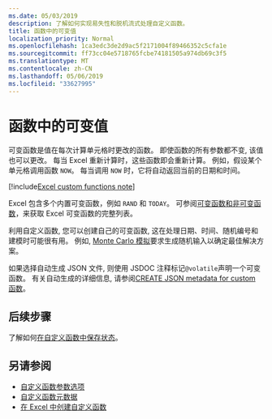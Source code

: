 ```yaml
---
ms.date: 05/03/2019
description: 了解如何实现易失性和脱机流式处理自定义函数。
title: 函数中的可变值
localization_priority: Normal
ms.openlocfilehash: 1ca3edc3de2d9ac5f2171004f89466352c5cfa1e
ms.sourcegitcommit: ff73cc04e5718765fcbe74181505a974db69c3f5
ms.translationtype: MT
ms.contentlocale: zh-CN
ms.lasthandoff: 05/06/2019
ms.locfileid: "33627995"
---
```

# <a name="volatile-values-in-functions"></a>函数中的可变值

可变函数是值在每次计算单元格时更改的函数。 即使函数的所有参数都不变, 该值也可以更改。 每当 Excel 重新计算时，这些函数即会重新计算。 例如，假设某个单元格调用函数 `NOW`。 每当调用 `NOW` 时，它将自动返回当前的日期和时间。

[!include[Excel custom functions note](../includes/excel-custom-functions-note.md)]

Excel 包含多个内置可变函数，例如 `RAND` 和 `TODAY`。 可参阅[可变函数和非可变函数](/office/client-developer/excel/excel-recalculation#volatile-and-non-volatile-functions)，来获取 Excel 可变函数的完整列表。

利用自定义函数, 您可以创建自己的可变函数, 这在处理日期、时间、随机编号和建模时可能很有用。 例如, [Monte Carlo 模拟](https://en.wikipedia.org/wiki/Monte_Carlo_method
)要求生成随机输入以确定最佳解决方案。

如果选择自动生成 JSON 文件, 则使用 JSDOC 注释标记`@volatile`声明一个可变函数。 有关自动生成的详细信息, 请参阅[CREATE JSON metadata for custom 函数](custom-functions-json-autogeneration.md)。

## <a name="next-steps"></a>后续步骤
了解如何[在自定义函数中保存状态](custom-functions-save-state.md)。

## <a name="see-also"></a>另请参阅

* [自定义函数参数选项](custom-functions-parameter-options.md)
* [自定义函数元数据](custom-functions-json.md)
* [在 Excel 中创建自定义函数](custom-functions-overview.md)
